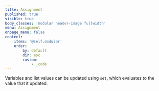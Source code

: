 ```yaml
---
title: Assignment
published: true
visible: true
body_classes: 'modular header-image fullwidth'
menu: Assignment
onpage_menu: false
content:
    items: '@self.modular'
    order:
        by: default
        dir: asc
        custom:
            - _code
---
```


Variables and list values can be updated using `set`, which evaluates to the value that it updated:
